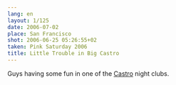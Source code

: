 ```yaml
---
lang: en
layout: 1/125
date: 2006-07-02
place: San Francisco
shot: 2006-06-25 05:26:55+02
taken: Pink Saturday 2006
title: Little Trouble in Big Castro
---
```


Guys having some fun in one of the [Castro](http://en.wikipedia.org/wiki/The_Castro,_San_Francisco) night clubs.
